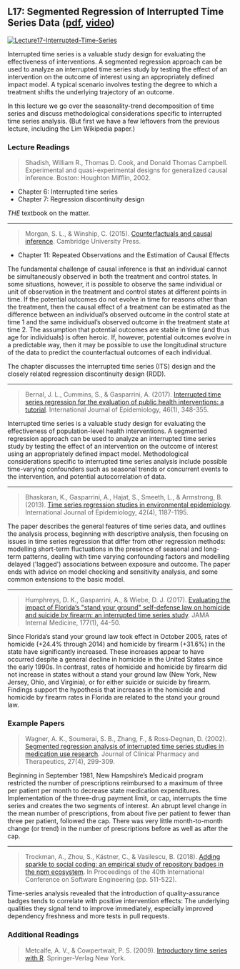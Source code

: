 ## L17: Segmented Regression of Interrupted Time Series Data ([pdf](../slides/17-time-series.pdf), [video](https://youtu.be/wuDfI71oPVs))

[![Lecture17-Interrupted-Time-Series](../assets/images/17-time-series.jpeg)](../slides/17-time-series.pdf)

Interrupted time series is a valuable study design for evaluating the effectiveness of interventions. A segmented regression approach can be used to analyze an interrupted time series study by testing the effect of an intervention on the outcome of interest using an appropriately defined impact model. A typical scenario involves testing the degree to which a treatment shifts the underlying trajectory of an outcome.

In this lecture we go over the seasonality-trend decomposition of time series and discuss methodological considerations specific to interrupted time series analysis. (But first we have a few leftovers from the previous lecture, including the Lim Wikipedia paper.)


### Lecture Readings


> Shadish, William R., Thomas D. Cook, and Donald Thomas Campbell. Experimental and quasi-experimental designs for generalized causal inference. Boston: Houghton Mifflin, 2002.

- Chapter 6: Interrupted time series
- Chapter 7: Regression discontinuity design

*THE* textbook on the matter.

---

> Morgan, S. L., & Winship, C. (2015). [Counterfactuals and causal inference](https://content.schweitzer-online.de/static/catalog_manager/live/media_files/representation/zd_std_orig__zd_schw_orig/023/777/881/9781107065079_foreword_pdf_1.pdf). Cambridge University Press.

- Chapter 11: Repeated Observations and the Estimation of Causal Effects 

The fundamental challenge of causal inference is that an individual cannot be simultaneously observed in both the treatment and control states. In some situations, however, it is possible to observe the same individual or unit of observation in the treatment and control states at different points in time. If the potential outcomes do not evolve in time for reasons other than the treatment, then the causal effect of a treatment can be estimated as the difference between an individual’s observed outcome in the control state at time 1 and the same individual’s observed outcome in the treatment state at time 2. The assumption that potential outcomes are stable in time (and thus age for individuals) is often heroic. If, however, potential outcomes evolve in a predictable way, then it may be possible to use the longitudinal structure of the data to predict the counterfactual outcomes of each individual.

The chapter discusses the interrupted time series (ITS) design and the closely related regression discontinuity design (RDD). 

---

> Bernal, J. L., Cummins, S., & Gasparrini, A. (2017). [Interrupted time series regression for the evaluation of public health interventions: a tutorial](https://core.ac.uk/download/pdf/42636401.pdf). International Journal of Epidemiology, 46(1), 348-355.

Interrupted time series is a valuable study design for evaluating the effectiveness of population-level health interventions. A segmented regression approach can be used to analyze an interrupted time series study by testing the effect of an intervention on the outcome of interest using an appropriately defined impact model. Methodological considerations specific to interrupted time series analysis include possible time-varying confounders such as seasonal trends or concurrent events to the intervention, and potential autocorrelation of data.

---

> Bhaskaran, K., Gasparrini, A., Hajat, S., Smeeth, L., & Armstrong, B. (2013). [Time series regression studies in environmental epidemiology](https://www.scienceopen.com/document_file/bf451389-6999-436d-a611-8899c4aa8730/PubMedCentral/bf451389-6999-436d-a611-8899c4aa8730.pdf). International Journal of Epidemiology, 42(4), 1187-1195.

The paper describes the general features of time series data, and outlines the analysis process, beginning with descriptive analysis, then focusing on issues in time series regression that differ from other regression methods: modelling short-term fluctuations in the presence of seasonal and long-term patterns, dealing with time varying confounding factors and modelling delayed ('lagged') associations between exposure and outcome. The paper ends with advice on model checking and sensitivity analysis, and some common extensions to the basic model.

---

> Humphreys, D. K., Gasparrini, A., & Wiebe, D. J. (2017). [Evaluating the impact of Florida’s "stand your ground" self-defense law on homicide and suicide by firearm: an interrupted time series study](https://researchonline.lshtm.ac.uk/id/eprint/3429596/1/Humphreysetal2016_JAMAInternMed.pdf). JAMA Internal Medicine, 177(1), 44-50.

Since Florida’s stand your ground law took effect in October 2005, rates of homicide (+24.4% through 2014) and homicide by firearm (+31.6%) in the state have significantly increased. 
These increases appear to have occurred despite a general decline in homicide in the United States since the early 1990s.
In contrast, rates of homicide and homicide by firearm did not increase in states without a stand your ground law (New York, New Jersey, Ohio, and Virginia), or for either suicide or suicide by firearm. 
Findings support the hypothesis that increases in the homicide and homicide by firearm rates in Florida are related to the stand your ground law. 



### Example Papers

> Wagner, A. K., Soumerai, S. B., Zhang, F., & Ross‐Degnan, D. (2002). [Segmented regression analysis of interrupted time series studies in medication use research](https://www.alnap.org/system/files/content/resource/files/main/segmented-regression-wagner-2002.pdf). Journal of Clinical Pharmacy and Therapeutics, 27(4), 299-309.

Beginning in September 1981, New Hampshire’s Medicaid program restricted the number of prescriptions reimbursed to a maximum of three per patient per month to decrease state medication expenditures. Implementation of the three-drug payment limit, or cap, interrupts the time series and creates the two segments of interest. An abrupt level change in the mean number of prescriptions, from about five per patient to fewer than three per patient, followed the cap. There was very little month-to-month change (or trend) in the number of prescriptions before as well as after the cap.

---

> Trockman, A., Zhou, S., Kästner, C., & Vasilescu, B. (2018). [Adding sparkle to social coding: an empirical study of repository badges in the npm ecosystem](https://cmustrudel.github.io/papers/icse18badges.pdf). In Proceedings of the 40th International Conference on Software Engineering (pp. 511-522).

Time-series analysis  revealed that the introduction of quality-assurance badges tends to correlate with positive intervention effects: The underlying qualities they signal tend to improve immediately, especially improved dependency freshness and more tests in pull requests.

### Additional Readings

> Metcalfe, A. V., & Cowpertwait, P. S. (2009). [Introductory time series with R](https://link.springer.com/book/10.1007%2F978-0-387-88698-5). Springer-Verlag New York.


